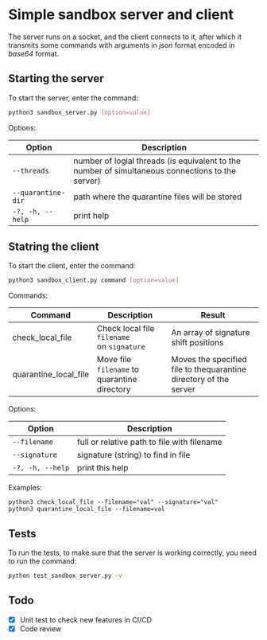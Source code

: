 # Simple sandbox server and client

The server runs on a socket, and the client connects to it, after which it transmits some commands with arguments in *json* format encoded in *base64* format.

## Starting the server

To start the server, enter the command:

```bash
python3 sandbox_server.py [option=value]
```

Options:

| Option               | Description                                                                                      |
| -------------------- | ------------------------------------------------------------------------------------------------ |
| `--threads`        | number of logial threads (is equivalent to the number of simultaneous connections to the server) |
| `--quarantine-dir` | path where the quarantine files will be stored                                                   |
| `-?, -h, --help`   | print help                                                                                       |

## Statring the client

To start the client, enter the command:

```bash
python3 sandbox_client.py command [option=value]
```

Commands:

| Command               | Description                                     | Result                                                            |
| --------------------- | ----------------------------------------------- | ----------------------------------------------------------------- |
| check_local_file      | Check local file `filename` on `signature` | An array of signature shift positions                             |
| quarantine_local_file | Move file `filename` to quarantine directory | Moves the specified file to thequarantine directory of the server |

Options:

| Option             | Description                                 |
| ------------------ | ------------------------------------------- |
| `--filename`     | full or relative path to file with filename |
| `--signature`    | signature (string) to find in file          |
| `-?, -h, --help` | print this help                             |

Examples:

```
python3 check_local_file --filename="val" --signature="val"
python3 quarantine_local_file --filename=val
```

## Tests

To run the tests, to make sure that the server is working correctly, you need to run the command:

```bash
python test_sandbox_server.py -v
```

## Todo

- [X] Unit test to check new features in CI/CD
- [X] Code review
